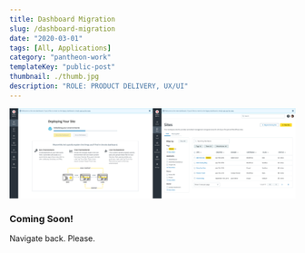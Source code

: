 ```yaml
---
title: Dashboard Migration
slug: /dashboard-migration
date: "2020-03-01"
tags: [All, Applications]
category: "pantheon-work"
templateKey: "public-post"
thumbnail: ./thumb.jpg
description: "ROLE: PRODUCT DELIVERY, UX/UI"
---
```


<div className="kg-card kg-image-card kg-width-full">

![sreen](./dashboard-migrate.jpg)

</div>

### Coming Soon!

Navigate back. Please.


